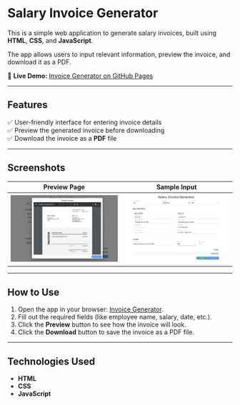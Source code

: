 # Salary Invoice Generator

This is a simple web application to generate salary invoices, built using **HTML**, **CSS**, and **JavaScript**.

The app allows users to input relevant information, preview the invoice, and download it as a PDF.

📄 **Live Demo:** [Invoice Generator on GitHub Pages](https://apriilbee.github.io/InvoiceGenerator/)

---

## Features

✅ User-friendly interface for entering invoice details  
✅ Preview the generated invoice before downloading  
✅ Download the invoice as a **PDF** file  

---

## Screenshots

| Preview Page | Sample Input |
| --- | --- |
| ![Preview Screenshot](./screenshots/preview.png) | ![Sample Input Screenshot](./screenshots/sample_input.png) |



---

## How to Use

1. Open the app in your browser: [Invoice Generator](https://apriilbee.github.io/InvoiceGenerator/).
2. Fill out the required fields (like employee name, salary, date, etc.).
3. Click the **Preview** button to see how the invoice will look.
4. Click the **Download** button to save the invoice as a PDF file.

---

## Technologies Used

- **HTML**
- **CSS**
- **JavaScript**

